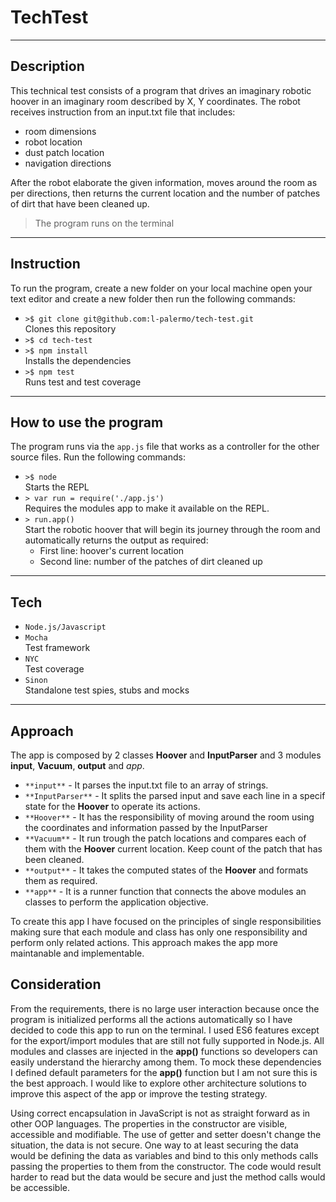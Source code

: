 # TechTest
-----------------
## Description
This technical test consists of a program that drives an imaginary robotic hoover in an imaginary room described by X, Y coordinates. The robot receives instruction from an input.txt file that includes:
 * room dimensions
 * robot location
 * dust patch location
 * navigation directions


After the robot elaborate the given information, moves around the room as per directions, then returns the current location and the number of patches of dirt that have been cleaned up.<br>
> The program runs on the terminal
-----------------
## Instruction
To run the program, create a new folder on your local machine open your text editor and create a new folder then run the following commands:
* `>$ git clone git@github.com:l-palermo/tech-test.git`<br>Clones this repository
* `>$ cd tech-test`
* `>$ npm install`<br>Installs the dependencies
* `>$ npm test`<br>Runs test and test coverage
-----------------
## How to use the program
The program runs via the `app.js` file that works as a controller for the other source files.
Run the following commands:
* `>$ node`<br>Starts the REPL
* `> var run = require('./app.js')`<br>Requires the modules app to make it available on the REPL.
* `> run.app()`<br>Start the robotic hoover that will begin its journey through the room and automatically returns the output as required:
   - First line: hoover's current location
   - Second line: number of the patches of dirt cleaned up
-----------------
## Tech
* `Node.js/Javascript`
* `Mocha`<br>Test framework
* `NYC`<br>Test coverage
* `Sinon`<br>Standalone test spies, stubs and mocks
-----------------
## Approach

The app is composed by 2 classes **Hoover** and **InputParser** and 3 modules **input**, **Vacuum**, **output** and *app*.
- `**input**` - It parses the input.txt file to an array of strings.
- `**InputParser**` - It splits the parsed input and save each line in a specif state for the **Hoover** to operate its actions.
- `**Hoover**` -  It has the responsibility of moving around the room using the coordinates and information passed by the InputParser
- `**Vacuum**` - It run trough the patch locations and compares each of them with the **Hoover** current location. Keep count of the patch that has been cleaned.
- `**output**` - It takes the computed states of the **Hoover** and formats them as required.
- `**app**` - It is a runner function that connects the above modules an classes to perform the application objective.

To create this app I have focused on the principles of single responsibilities making sure that each module and class has only one responsibility and perform only related actions.
This approach makes the app more maintanable and implementable.


## Consideration

From the requirements, there is no large user interaction because once the program is initialized performs all the actions automatically so I have decided to code this app to run on the terminal.
I used ES6 features except for the export/import modules that are still not fully supported in Node.js.
All modules and classes are injected in the **app()** functions so developers can easily understand the hierarchy among them. To mock these dependencies I defined default parameters for the **app()** function but I am not sure this is the best approach. I would like to explore other architecture solutions to improve this aspect of the app or improve the testing strategy.

Using correct encapsulation in JavaScript is not as straight forward as in other OOP languages. The properties in the constructor are visible, accessible and modifiable. The use of getter and setter doesn't change the situation, the data is not secure.
One way to at least securing the data would be defining the data as variables and bind to this only methods calls passing the properties to them from the constructor. The code would result harder to read but the data would be secure and just the method calls would be accessible.